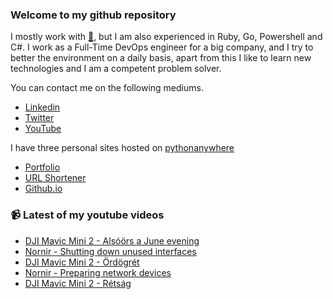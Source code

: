 ### Welcome to my github repository

I mostly work with [:snake:](https://www.python.org/), but I am also experienced in Ruby, Go, Powershell and C#. I work as a Full-Time DevOps engineer for a big company, and I try to better the environment on a daily basis, apart from this I like to learn new technologies and I am a competent problem solver.

You can contact me on the following mediums.
- [Linkedin](https://www.linkedin.com/in/r3ap3rpy)
- [Twitter](https://twitter.com/r3ap3rpy)
- [YouTube](https://www.youtube.com/channel/UC1qkMXH8d2I9DDAtBSeEHqg)

I have three personal sites hosted on [pythonanywhere](https://www.pythonanywhere.com/)
- [Portfolio](http://r3ap3rpy.pythonanywhere.com/)
- [URL Shortener](http://shortenpy.pythonanywhere.com/)
- [Github.io](https://r3ap3rpy.github.io/)

### :video_camera: Latest of my youtube videos
<!-- YOUTUBE:START -->
- [DJI Mavic Mini 2 - Alsóörs a June evening](https://www.youtube.com/watch?v=v-97mdNy0-Q)
- [Nornir - Shutting down unused interfaces](https://www.youtube.com/watch?v=iI9l5kjjeGE)
- [DJI Mavic Mini 2  - Ördögrét](https://www.youtube.com/watch?v=UGMlRwHhIAQ)
- [Nornir - Preparing network devices](https://www.youtube.com/watch?v=kMRwa2Pg-0E)
- [DJI Mavic Mini 2 - Rétság](https://www.youtube.com/watch?v=kt5Z7E9R5nM)
<!-- YOUTUBE:END -->

